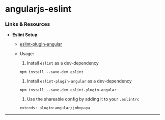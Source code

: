 
# angularjs-eslint

### Links & Resources

* __Eslint Setup__

  * [eslint-plugin-angular](https://github.com/EmmanuelDemey/eslint-plugin-angular)

  * Usage:

    1. Install `eslint` as a dev-dependency

    ```
    npm install --save-dev eslint
    ```

    1. Install `eslint-plugin-angular` as a dev-dependency

    ```
    npm install --save-dev eslint-plugin-angular
    ```

    1. Use the shareable config by adding it to your `.eslintrc`

    ```
    extends: plugin:angular/johnpapa
    ```


----

